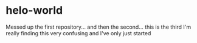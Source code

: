 # helo-world
Messed up the first repository... and then the second... this is the third
I'm really finding this very confusing and I've only just started

